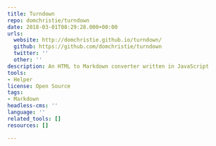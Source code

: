 ```yaml
---
title: Turndown
repo: domchristie/turndown
date: 2018-03-01T08:29:28.000+00:00
urls:
  website: http://domchristie.github.io/turndown/
  github: https://github.com/domchristie/turndown
  twitter: ''
  other: ''
description: An HTML to Markdown converter written in JavaScript
tools:
- Helper
license: Open Source
tags:
- Markdown
headless-cms: ''
language: ''
related_tools: []
resources: []

---
```

